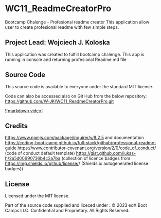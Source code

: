 # WC11_ReadmeCreatorPro
Bootcamp Chalenge - Profesional readme creator 
This application allow user to create profesional readme with few simple steps.

## Project Lead: Wojciech J. Koloska

This application was created to fulfill bootcamp chalenge.
This app is running in console and returning profesional Readme.md file

## Source Code 

This source code is available to everyone under the standard MIT license.


Code can also be accessed also on Git Hub from the below repository:
https://github.com/W-JK/WC11_ReadmeCreatorPro.git


[![markdown video]]({./assets/Markdown-DemoVideo.mp4} "Readme Creator Demo")









## Credits

https://www.npmjs.com/package/inquirer/v/8.2.5 and documentation 
https://coding-boot-camp.github.io/full-stack/github/professional-readme-guide
https://www.contributor-covenant.org/version/2/0/code_of_conduct/ (code of conduct default template)
https://gist.github.com/lukas-h/2a5d00690736b4c3a7ba (collection of licence badges
from https://img.shields.io/github/license/<Github-Username>/<Repository> (Shields.io autogenerated license badges))


## License

Licensed under the MIT license. 

Part of the source code supplied and liceced under :
© 2023 edX Boot Camps LLC. Confidential and Proprietary. All Rights Reserved.